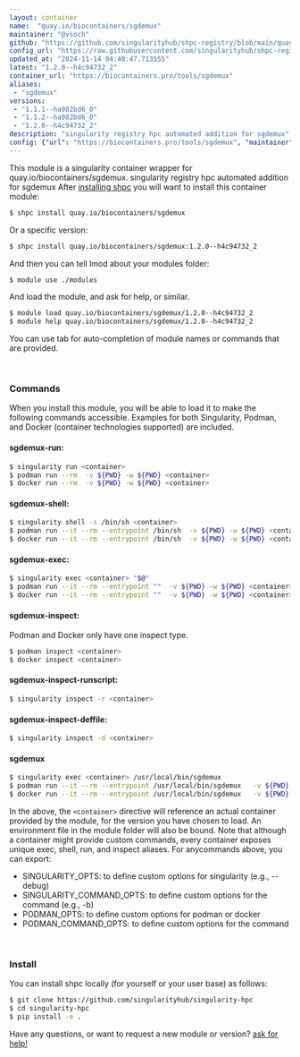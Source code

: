 ```yaml
---
layout: container
name:  "quay.io/biocontainers/sgdemux"
maintainer: "@vsoch"
github: "https://github.com/singularityhub/shpc-registry/blob/main/quay.io/biocontainers/sgdemux/container.yaml"
config_url: "https://raw.githubusercontent.com/singularityhub/shpc-registry/main/quay.io/biocontainers/sgdemux/container.yaml"
updated_at: "2024-11-14 04:40:47.713555"
latest: "1.2.0--h4c94732_2"
container_url: "https://biocontainers.pro/tools/sgdemux"
aliases:
 - "sgdemux"
versions:
 - "1.1.1--ha982bd6_0"
 - "1.1.2--ha982bd6_0"
 - "1.2.0--h4c94732_2"
description: "singularity registry hpc automated addition for sgdemux"
config: {"url": "https://biocontainers.pro/tools/sgdemux", "maintainer": "@vsoch", "description": "singularity registry hpc automated addition for sgdemux", "latest": {"1.2.0--h4c94732_2": "sha256:52b6d3ff954ae8482e06f8bcd181ec305565ae60573522568c01e89305fc5008"}, "tags": {"1.1.1--ha982bd6_0": "sha256:00a6856695b320ea9a85d726ab4dbaa191ebbdb198edfbb0c7d7352999a1776d", "1.1.2--ha982bd6_0": "sha256:2f521a99f563009375eaacc473d11add529328365da615162d97462cab75a71a", "1.2.0--h4c94732_2": "sha256:52b6d3ff954ae8482e06f8bcd181ec305565ae60573522568c01e89305fc5008"}, "docker": "quay.io/biocontainers/sgdemux", "aliases": {"sgdemux": "/usr/local/bin/sgdemux"}}
---
```


This module is a singularity container wrapper for quay.io/biocontainers/sgdemux.
singularity registry hpc automated addition for sgdemux
After [installing shpc](#install) you will want to install this container module:


```bash
$ shpc install quay.io/biocontainers/sgdemux
```

Or a specific version:

```bash
$ shpc install quay.io/biocontainers/sgdemux:1.2.0--h4c94732_2
```

And then you can tell lmod about your modules folder:

```bash
$ module use ./modules
```

And load the module, and ask for help, or similar.

```bash
$ module load quay.io/biocontainers/sgdemux/1.2.0--h4c94732_2
$ module help quay.io/biocontainers/sgdemux/1.2.0--h4c94732_2
```

You can use tab for auto-completion of module names or commands that are provided.

<br>

### Commands

When you install this module, you will be able to load it to make the following commands accessible.
Examples for both Singularity, Podman, and Docker (container technologies supported) are included.

#### sgdemux-run:

```bash
$ singularity run <container>
$ podman run --rm  -v ${PWD} -w ${PWD} <container>
$ docker run --rm  -v ${PWD} -w ${PWD} <container>
```

#### sgdemux-shell:

```bash
$ singularity shell -s /bin/sh <container>
$ podman run --it --rm --entrypoint /bin/sh  -v ${PWD} -w ${PWD} <container>
$ docker run --it --rm --entrypoint /bin/sh  -v ${PWD} -w ${PWD} <container>
```

#### sgdemux-exec:

```bash
$ singularity exec <container> "$@"
$ podman run --it --rm --entrypoint ""  -v ${PWD} -w ${PWD} <container> "$@"
$ docker run --it --rm --entrypoint ""  -v ${PWD} -w ${PWD} <container> "$@"
```

#### sgdemux-inspect:

Podman and Docker only have one inspect type.

```bash
$ podman inspect <container>
$ docker inspect <container>
```

#### sgdemux-inspect-runscript:

```bash
$ singularity inspect -r <container>
```

#### sgdemux-inspect-deffile:

```bash
$ singularity inspect -d <container>
```


#### sgdemux

```bash
$ singularity exec <container> /usr/local/bin/sgdemux
$ podman run --it --rm --entrypoint /usr/local/bin/sgdemux   -v ${PWD} -w ${PWD} <container> -c " $@"
$ docker run --it --rm --entrypoint /usr/local/bin/sgdemux   -v ${PWD} -w ${PWD} <container> -c " $@"
```



In the above, the `<container>` directive will reference an actual container provided
by the module, for the version you have chosen to load. An environment file in the
module folder will also be bound. Note that although a container
might provide custom commands, every container exposes unique exec, shell, run, and
inspect aliases. For anycommands above, you can export:

 - SINGULARITY_OPTS: to define custom options for singularity (e.g., --debug)
 - SINGULARITY_COMMAND_OPTS: to define custom options for the command (e.g., -b)
 - PODMAN_OPTS: to define custom options for podman or docker
 - PODMAN_COMMAND_OPTS: to define custom options for the command

<br>

### Install

You can install shpc locally (for yourself or your user base) as follows:

```bash
$ git clone https://github.com/singularityhub/singularity-hpc
$ cd singularity-hpc
$ pip install -e .
```

Have any questions, or want to request a new module or version? [ask for help!](https://github.com/singularityhub/singularity-hpc/issues)